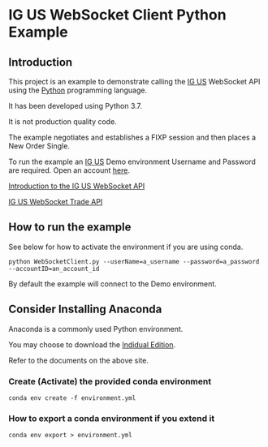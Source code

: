 # IG US WebSocket Client Python Example

## Introduction

This project is an example to demonstrate calling the  [IG US](https://www.ig.com/us/welcome-page) WebSocket API using the [Python](https://www.python.org/) programming language.

It has been developed using Python 3.7.

It is not production quality code.

The example negotiates and establishes a FIXP session and then places a New Order Single.

To run the example an [IG US](https://www.ig.com/us/welcome-page) Demo environment Username and Password are required. Open an account [here](https://www.ig.com/us/application-form).

[Introduction to the IG US WebSocket API](https://github.com/IG-Group/ig-orchestrations/blob/master/ig-us-rfed/document/document-websocket/markdown/websocketAPI.md)

[IG US WebSocket Trade API](https://github.com/IG-Group/ig-orchestrations/blob/master/ig-us-rfed/document/document-websocket/markdown/websocketTradeAPI.md)

## How to run the example

See below for how to activate the environment if you are using conda.

```
python WebSocketClient.py --userName=a_username --password=a_password --accountID=an_account_id
```

By default the example will connect to the Demo environment.


## Consider Installing Anaconda

Anaconda is a commonly used Python environment.

You may choose to download the  [Indidual Edition](https://www.anaconda.com/products/individual).

Refer to the documents on the above site.

### Create (Activate) the provided conda environment

```
conda env create -f environment.yml
```

### How to export a conda environment if you extend it

```
conda env export > environment.yml
```
